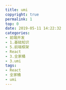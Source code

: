 ```yaml
---
title: umi
copyright: true
permalink: 1
top: 0
date: 2019-05-11 14:22:32
categories:
- 前端开发
- 1.基础知识
- 5.前端框架
- React
- 3.全家桶
- 3.umi
tags:
- React
- 全家桶
- umi
---
```

